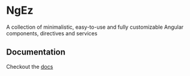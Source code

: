 # NgEz

A collection of minimalistic, easy-to-use and fully customizable Angular components, directives and services

## Documentation

Checkout the [docs](https://ngez-platform.firebaseapp.com/#/core)

